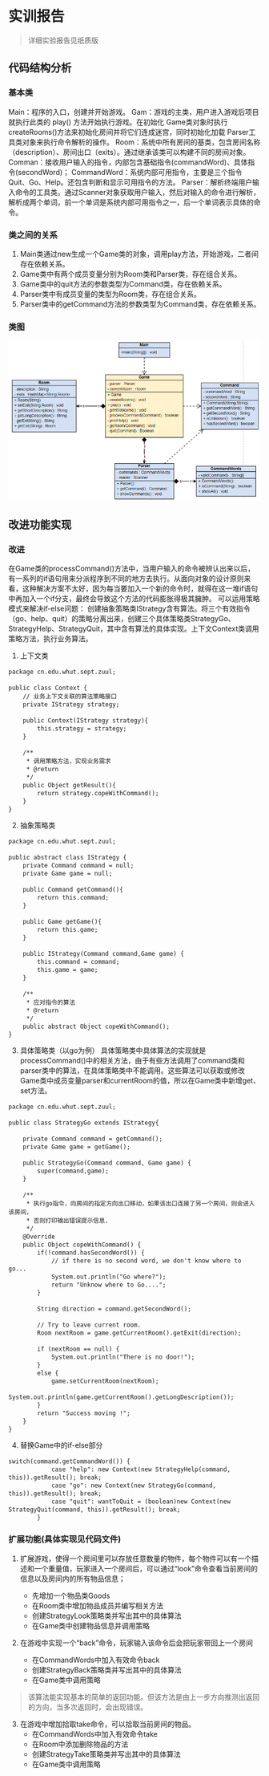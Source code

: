 # 实训报告

> 详细实验报告见纸质版

## 代码结构分析
### 基本类
Main：程序的入口，创建并开始游戏。
Gam：游戏的主类，用户进入游戏后项目就执行此类的 play() 方法开始执行游戏。在初始化 Game类对象时执行 createRooms()方法来初始化房间并将它们连成迷宫，同时初始化加载 Parser工具类对象来执行命令解析的操作。
Room：系统中所有房间的基类，包含房间名称（description）、房间出口（exits）。通过继承该类可以构建不同的房间对象。
Comman：接收用户输入的指令，内部包含基础指令(commandWord)、具体指令(secondWord)；
CommandWord：系统内部可用指令，主要是三个指令 Quit、Go、Help。还包含判断和显示可用指令的方法。
Parser：解析终端用户输入命令的工具类。通过Scanner对象获取用户输入，然后对输入的命令进行解析，解析成两个单词，前一个单词是系统内部可用指令之一，后一个单词表示具体的命令。

### 类之间的关系
1. Main类通过new生成一个Game类的对象，调用play方法，开始游戏，二者间存在依赖关系。
2. Game类中有两个成员变量分别为Room类和Parser类，存在组合关系。
3. Game类中的quit方法的参数类型为Command类，存在依赖关系。
4. Parser类中有成员变量的类型为Room类，存在组合关系。
5. Parser类中的getCommand方法的参数类型为Command类，存在依赖关系。

### 类图
![UML类图](https://github.com/wutcst/sept-person-task-wSataria/blob/master/%E7%B1%BB%E5%9B%BE.png)



## 改进功能实现
### 改进
  在Game类的processCommand()方法中，当用户输入的命令被辨认出来以后，有一系列的if语句用来分派程序到不同的地方去执行。从面向对象的设计原则来看，这种解决方案不太好，因为每当要加入一个新的命令时，就得在这一堆if语句中再加入一个if分支，最终会导致这个方法的代码膨胀得极其臃肿。
可以运用策略模式来解决if-else问题：
创建抽象策略类IStrategy含有算法。将三个有效指令（go、help、quit）的策略分离出来，创建三个具体策略类StrategyGo、StrategyHelp、StrategyQuit，其中含有算法的具体实现。上下文Context类调用策略方法，执行业务算法。

1. 上下文类
```
package cn.edu.whut.sept.zuul;

public class Context {
	// 业务上下文关联的算法策略接口
    private IStrategy strategy;

    public Context(IStrategy strategy){
        this.strategy = strategy;
    }

    /**
     * 调用策略方法，实现业务需求
     * @return
     */
    public Object getResult(){
        return strategy.copeWithCommand();
    }
}
```

2. 抽象策略类
```
package cn.edu.whut.sept.zuul;

public abstract class IStrategy {
    private Command command = null;
    private Game game = null;

    public Command getCommand(){
        return this.command;
    }

    public Game getGame(){
        return this.game;
    }

    public IStrategy(Command command,Game game) {
        this.command = command;
        this.game = game;
    }

    /**
     * 应对指令的算法
     * @return
     */
    public abstract Object copeWithCommand();
}
```

3. 具体策略类（以go为例）
具体策略类中具体算法的实现就是processCommand()中的相关方法，由于有些方法调用了command类和parser类中的算法，在具体策略类中不能调用。这些算法可以获取或修改Game类中成员变量parser和currentRoom的值，所以在Game类中新增get、set方法。
```
package cn.edu.whut.sept.zuul;

public class StrategyGo extends IStrategy{

    private Command command = getCommand();
    private Game game = getGame();

    public StrategyGo(Command command, Game game) {
        super(command,game);
    }

    /**
     * 执行go指令，向房间的指定方向出口移动，如果该出口连接了另一个房间，则会进入该房间，
     * 否则打印输出错误提示信息.
     */
    @Override
    public Object copeWithCommand() {
        if(!command.hasSecondWord()) {
            // if there is no second word, we don't know where to go...
            System.out.println("Go where?");
            return "Unknow where to Go....";
        }

        String direction = command.getSecondWord();

        // Try to leave current room.
        Room nextRoom = game.getCurrentRoom().getExit(direction);

        if (nextRoom == null) {
            System.out.println("There is no door!");
        }
        else {
            game.setCurrentRoom(nextRoom);
            System.out.println(game.getCurrentRoom().getLongDescription());
        }
        return "Success moving !";
    }
}
```

4. 替换Game中的if-else部分
```
switch(command.getCommandWord()) {
        	case "help": new Context(new StrategyHelp(command, this)).getResult(); break;
        	case "go": new Context(new StrategyGo(command, this)).getResult(); break;
        	case "quit": wantToQuit = (boolean)new Context(new StrategyQuit(command, this)).getResult(); break;
        }
```

### 扩展功能(具体实现见代码文件)
1. 扩展游戏，使得一个房间里可以存放任意数量的物件，每个物件可以有一个描述和一个重量值，玩家进入一个房间后，可以通过“look”命令查看当前房间的信息以及房间内的所有物品信息；
   * 先增加一个物品类Goods
   * 在Room类中增加物品成员并编写相关方法
   * 创建StrategyLook策略类并写出其中的具体算法
   * 在Game类中创建物品信息并调用策略

2. 在游戏中实现一个“back”命令，玩家输入该命令后会把玩家带回上一个房间
   * 在CommandWords中加入有效命令back
   * 创建StrategyBack策略类并写出其中的具体算法
   * 在Game类中调用策略
> 该算法能实现基本的简单的返回功能。但该方法是由上一步方向推测出返回的方向，当多次返回时，会出现错误。

3. 在游戏中增加拾取take命令，可以拾取当前房间的物品。
   * 在CommandWords中加入有效命令take
   * 在Room中添加删除物品的方法
   * 创建StrategyTake策略类并写出其中的具体算法
   * 在Game类中调用策略
